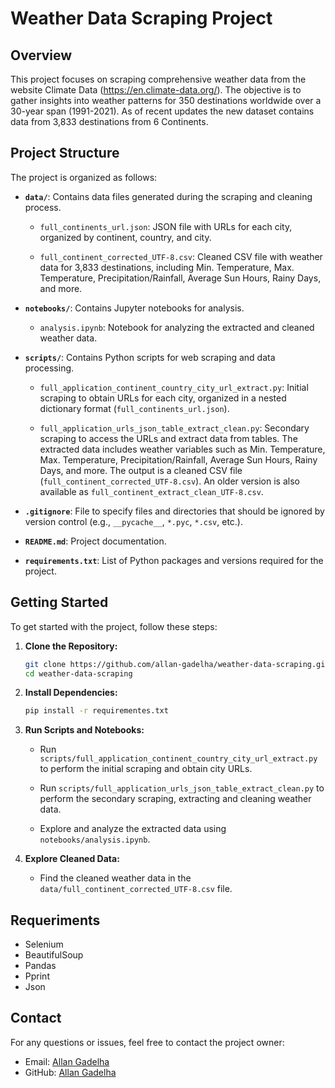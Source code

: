 # Weather Data Scraping Project

## Overview

This project focuses on scraping comprehensive weather data from the website Climate Data (https://en.climate-data.org/). The objective is to gather insights into weather patterns for 350 destinations worldwide over a 30-year span (1991-2021). As of recent updates the new dataset contains data from 3,833 destinations from 6 Continents.

## Project Structure

The project is organized as follows:

- **`data/`**: Contains data files generated during the scraping and cleaning process.
  - `full_continents_url.json`: JSON file with URLs for each city, organized by continent, country, and city.

  - `full_continent_corrected_UTF-8.csv`: Cleaned CSV file with weather data for 3,833 destinations, including Min. Temperature, Max. Temperature, Precipitation/Rainfall, Average Sun Hours, Rainy Days, and more.

- **`notebooks/`**: Contains Jupyter notebooks for analysis.
  - `analysis.ipynb`: Notebook for analyzing the extracted and cleaned weather data.

- **`scripts/`**: Contains Python scripts for web scraping and data processing.
  - `full_application_continent_country_city_url_extract.py`: Initial scraping to obtain URLs for each city, organized in a nested dictionary format (`full_continents_url.json`).

  - `full_application_urls_json_table_extract_clean.py`: Secondary scraping to access the URLs and extract data from tables. The extracted data includes weather variables such as Min. Temperature, Max. Temperature, Precipitation/Rainfall, Average Sun Hours, Rainy Days, and more. The output is a cleaned CSV file (`full_continent_corrected_UTF-8.csv`). An older version is also available as `full_continent_extract_clean_UTF-8.csv`.

- **`.gitignore`**: File to specify files and directories that should be ignored by version control (e.g., `__pycache__`, `*.pyc`, `*.csv`, etc.).

- **`README.md`**: Project documentation.

- **`requirements.txt`**: List of Python packages and versions required for the project.

## Getting Started

To get started with the project, follow these steps:

1. **Clone the Repository:**
   ```bash
   git clone https://github.com/allan-gadelha/weather-data-scraping.git
   cd weather-data-scraping

2. **Install Dependencies:**
    ```bash
    pip install -r requirementes.txt
    ```

3. **Run Scripts and Notebooks:**
    - Run `scripts/full_application_continent_country_city_url_extract.py` to perform the initial scraping and obtain city URLs.
    
    - Run `scripts/full_application_urls_json_table_extract_clean.py` to perform the secondary scraping, extracting and cleaning weather data.

    - Explore and analyze the extracted data using `notebooks/analysis.ipynb`.

4. **Explore Cleaned Data:**
    - Find the cleaned weather data in the `data/full_continent_corrected_UTF-8.csv` file.

## Requeriments

- Selenium
- BeautifulSoup
- Pandas
- Pprint
- Json

## Contact

For any questions or issues, feel free to contact the project owner:

- Email: [Allan Gadelha](mailto:c.allan.gadelha@gmail.com)
- GitHub: [Allan Gadelha](https://github.com/allan-gadelha)